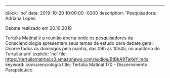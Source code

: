---
block: 'no'
date: 2019-10-20 10:00:00 -0300
description: 'Pesquisadora: Adriana Lopes

  Debate realizado em 20.10.2019


  Tertúlia Matinal é a reunião aberta onde os pesquisadores da Conscienciologia apresentam
  seus temas de estudo para debate geral. Ocorre todos os domingos pela manhã, das
  09h às 10h45, no auditório do Tertuliarium'
explicit: 'no'
file: https://tertuliamatinal.s3.amazonaws.com/audios/BtBkA9TaKeY.m4a
keyword: conscienciologia
title: Tertúlia Matinal 170 - Discernimento Parapsíquico

